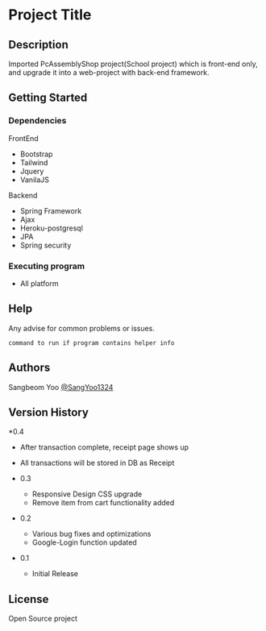 # Project Title



## Description

Imported PcAssemblyShop project(School project) which is front-end only, and upgrade it into a web-project with back-end framework.

## Getting Started

### Dependencies

FrontEnd
* Bootstrap
* Tailwind
* Jquery
* VanilaJS


Backend
* Spring Framework
* Ajax
* Heroku-postgresql
* JPA
* Spring security




### Executing program

* All platform

## Help

Any advise for common problems or issues.
```
command to run if program contains helper info
```

## Authors
Sangbeom Yoo    [@SangYoo1324](https://sangbeomyooportfoliosite.netlify.app/)

## Version History
*0.4
   * After transaction complete, receipt page shows up
   * All transactions will be stored in DB as Receipt

* 0.3
    * Responsive Design CSS upgrade
    * Remove item from cart functionality added

* 0.2
    * Various bug fixes and optimizations
    * Google-Login function updated
* 0.1
    * Initial Release

## License

Open Source project

## 

